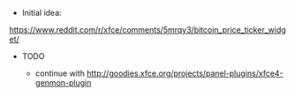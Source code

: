 - Initial idea:

https://www.reddit.com/r/xfce/comments/5mrqy3/bitcoin_price_ticker_widget/


- TODO

  - continue with http://goodies.xfce.org/projects/panel-plugins/xfce4-genmon-plugin
